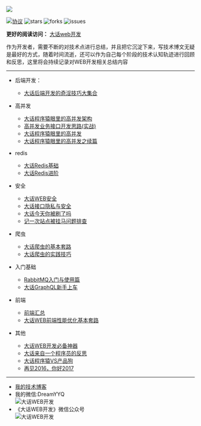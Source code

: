 ![](http://blog.thankbabe.com/imgs/web-develop.png?v=333)

[![协议](https://img.shields.io/badge/%E5%8D%8F%E8%AE%AE-%E8%BD%AC%E8%BD%BD%E7%94%B3%E6%98%8E-red.svg)](https://creativecommons.org/licenses/by-nc-sa/4.0/deed.zh)
![stars](https://img.shields.io/github/stars/SFLAQiu/web-develop.svg)
![forks](https://img.shields.io/github/forks/SFLAQiu/web-develop.svg)
![issues](https://img.shields.io/github/issues/SFLAQiu/web-develop.svg)


**更好的阅读访问：** [大话web开发](https://www.yuque.com/sflyq/web-develop)

作为开发者，需要不断的对技术点进行总结，并且把它沉淀下来，写技术博文无疑是最好的方式，随着时间流逝，还可以作为自己每个阶段的技术认知轨迹进行回顾和反思，这里将会持续记录对WEB开发相关总结内容

---
* 后端开发：
    * [大话后端开发的奇淫技巧大集合](https://github.com/SFLAQiu/web-develop/blob/master/%E5%A4%A7%E8%AF%9D%E5%90%8E%E7%AB%AF%E5%BC%80%E5%8F%91%E7%9A%84%E5%A5%87%E6%B7%AB%E6%8A%80%E5%B7%A7%E5%A4%A7%E9%9B%86%E5%90%88.md)
* 高并发
    * [大话程序猿眼里的高并发架构](https://github.com/SFLAQiu/web-develop/blob/master/%E5%A4%A7%E8%AF%9D%E7%A8%8B%E5%BA%8F%E7%8C%BF%E7%9C%BC%E9%87%8C%E7%9A%84%E9%AB%98%E5%B9%B6%E5%8F%91%E6%9E%B6%E6%9E%84.md)
    * [高并发业务接口开发思路(实战)](https://github.com/SFLAQiu/web-develop/blob/master/%E9%AB%98%E5%B9%B6%E5%8F%91%E4%B8%9A%E5%8A%A1%E6%8E%A5%E5%8F%A3%E5%BC%80%E5%8F%91%E6%80%9D%E8%B7%AF(%E5%AE%9E%E6%88%98).md)
    * [大话程序猿眼里的高并发](https://github.com/SFLAQiu/web-develop/blob/master/%E5%A4%A7%E8%AF%9D%E7%A8%8B%E5%BA%8F%E7%8C%BF%E7%9C%BC%E9%87%8C%E7%9A%84%E9%AB%98%E5%B9%B6%E5%8F%91.md)
    * [大话程序猿眼里的高并发之续篇](https://github.com/SFLAQiu/web-develop/blob/master/%E5%A4%A7%E8%AF%9D%E7%A8%8B%E5%BA%8F%E7%8C%BF%E7%9C%BC%E9%87%8C%E7%9A%84%E9%AB%98%E5%B9%B6%E5%8F%91%E4%B9%8B%E7%BB%AD%E7%AF%87.md)
* redis
    * [大话Redis基础](https://github.com/SFLAQiu/web-develop/blob/master/%E5%A4%A7%E8%AF%9DRedis%E5%9F%BA%E7%A1%80.md)
    * [大话Redis进阶](https://github.com/SFLAQiu/web-develop/blob/master/%E5%A4%A7%E8%AF%9DRedis%E8%BF%9B%E9%98%B6.md)

* 安全
    * [大话WEB安全](https://github.com/SFLAQiu/web-develop/blob/master/%E5%A4%A7%E8%AF%9DWEB%E5%AE%89%E5%85%A8.md)
    * [大话接口隐私与安全](https://github.com/SFLAQiu/web-develop/blob/master/%E5%A4%A7%E8%AF%9D%E6%8E%A5%E5%8F%A3%E9%9A%90%E7%A7%81%E4%B8%8E%E5%AE%89%E5%85%A8.md)
    * [大话今天你被刷了吗](https://github.com/SFLAQiu/web-develop/blob/master/%E5%A4%A7%E8%AF%9D%E4%BB%8A%E5%A4%A9%E4%BD%A0%E8%A2%AB%E5%88%B7%E4%BA%86%E5%90%97.md)
    * [记一次站点被挂马问题排查](https://github.com/SFLAQiu/web-develop/blob/master/%E8%AE%B0%E4%B8%80%E6%AC%A1%E7%AB%99%E7%82%B9%E8%A2%AB%E6%8C%82%E9%A9%AC%E9%97%AE%E9%A2%98%E6%8E%92%E6%9F%A5.md)
* 爬虫
    * [大话爬虫的基本套路](https://github.com/SFLAQiu/web-develop/blob/master/%E5%A4%A7%E8%AF%9D%E7%88%AC%E8%99%AB%E7%9A%84%E5%9F%BA%E6%9C%AC%E5%A5%97%E8%B7%AF.md)
    * [大话爬虫的实践技巧](https://github.com/SFLAQiu/web-develop/blob/master/%E5%A4%A7%E8%AF%9D%E7%88%AC%E8%99%AB%E7%9A%84%E5%AE%9E%E8%B7%B5%E6%8A%80%E5%B7%A7.md)
* 入门基础
    * [RabbitMQ入门与使用篇](https://github.com/SFLAQiu/web-develop/blob/master/RabbitMQ%E5%85%A5%E9%97%A8%E4%B8%8E%E4%BD%BF%E7%94%A8%E7%AF%87.md)
    * [大话GraphQL新手上车](https://github.com/SFLAQiu/web-develop/blob/master/%E5%A4%A7%E8%AF%9DGraphQL%E6%96%B0%E6%89%8B%E4%B8%8A%E8%BD%A6.md)
* 前端
    * [前端汇总](https://github.com/SFLAQiu/web-develop/blob/master/%E5%89%8D%E7%AB%AF%E6%B1%87%E6%80%BB.md)
    * [大话WEB前端性能优化基本套路](https://github.com/SFLAQiu/web-develop/blob/master/%E5%A4%A7%E8%AF%9DWEB%E5%89%8D%E7%AB%AF%E6%80%A7%E8%83%BD%E4%BC%98%E5%8C%96%E5%9F%BA%E6%9C%AC%E5%A5%97%E8%B7%AF.md)
* 其他
    * [大话WEB开发必备神器](https://github.com/SFLAQiu/web-develop/blob/master/%E5%A4%A7%E8%AF%9DWEB%E5%BC%80%E5%8F%91%E5%BF%85%E5%A4%87%E7%A5%9E%E5%99%A8.md)
    * [大话来自一个程序员的反思](https://github.com/SFLAQiu/web-develop/blob/master/%E5%A4%A7%E8%AF%9D%E6%9D%A5%E8%87%AA%E4%B8%80%E4%B8%AA%E7%A8%8B%E5%BA%8F%E5%91%98%E7%9A%84%E5%8F%8D%E6%80%9D.md)
    * [大话程序猿VS产品狗](https://github.com/SFLAQiu/web-develop/blob/master/%E5%A4%A7%E8%AF%9D%E7%A8%8B%E5%BA%8F%E7%8C%BFVS%E4%BA%A7%E5%93%81%E7%8B%97.md)
    * [再见2016，你好2017](https://github.com/SFLAQiu/web-develop/blob/master/%E5%86%8D%E8%A7%812016%EF%BC%8C%E4%BD%A0%E5%A5%BD2017.md)

---

* [我的技术博客](http://blog.thankbabe.com)
* 我的微信:DreamYYQ    
![大话WEB开发](http://blog.thankbabe.com/imgs/mywx.jpg)
* 《大话WEB开发》微信公众号     
![大话WEB开发](http://blog.thankbabe.com/imgs/gzh.jpg)